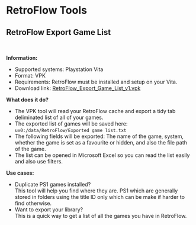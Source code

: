 # RetroFlow Tools


## RetroFlow Export Game List
<br>

**Information:**

* Supported systems: Playstation Vita
* Format: VPK 
* Requirements: RetroFlow must be installed and setup on your Vita.
* Download link: [RetroFlow_Export_Game_List_v1.vpk](https://github.com/jimbob4000/RetroFlow-Launcher/raw/refs/heads/main/Tools/RetroFlow_Export_Game_List_v1.vpk)


**What does it do?**

* The VPK tool will read your RetroFlow cache and export a tidy tab deliminated list of all of your games.
* The exported list of games will be saved here:
`ux0:/data/RetroFlow/Exported game list.txt`
* The following fields will be exported: The name of the game, system, whether the game is set as a favourite or hidden, and also the file path of the game.
* The list can be opened in Microsoft Excel so you can read the list easily and also use filters.


**Use cases:**

* Duplicate PS1 games installed? <br>This tool will help you find where they are. PS1 which are generally stored in folders using the title ID only which can be make if harder to find otherwise.
* Want to export your library? <br>This is a quick way to get a list of all the games you have in RetroFlow.